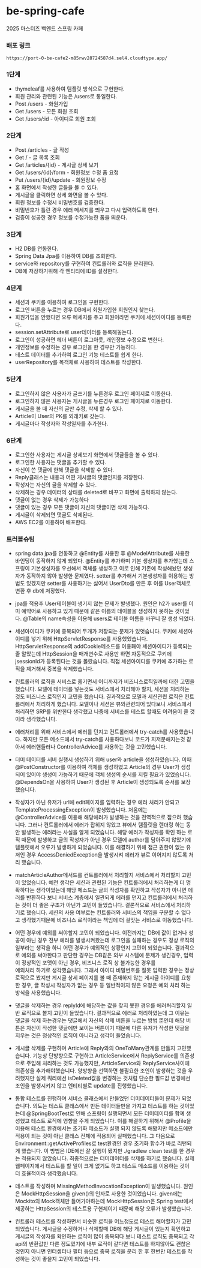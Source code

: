 # be-spring-cafe

2025 마스터즈 백엔드 스프링 카페

### 배포 링크
    https://port-0-be-cafe2-m85rwv28724587d4.sel4.cloudtype.app/

### 1단계
- thymeleaf를 사용하여 템플릿 방식으로 구현한다.
- 회원 관리와 관련된 기능은 /users로 통일한다.
- Post /users -  화원가입
- Get /users -  모든 회원 조회
- Get /users/:id - 아이디로 회원 조회

### 2단계
- Post /articles - 글 작성
- Get / - 글 목록 조회
- Get /articles/{id} - 게시글 상세 보기
- Get /users/{id}/form - 회원정보 수정 폼 요청
- Put /users/{id}/update - 회원정보 수정
- 홈 화면에서 작성한 글들을 볼 수 있다.
- 게시글을 클릭하면 상세 화면을 볼 수 있다. 
- 회원 정보를 수정시 비밀번호를 검증한다.
- 비밀번호가 틀린 경우 에러 메세지를 띄우고 다시 입력하도록 한다.
- 검증이 성공한 경우 정보를 수정가능한 폼을 띄운다.

### 3단계
- H2 DB를 연동한다.
- Spring Data Jpa를 이용하여 DB를 조회한다.
- service와 repository를 구현하여 컨트롤러와 로직을 분리한다.
- DB에 저장하기위해 각 엔티티에 ID를 설정한다.

### 4단계
- 세션과 쿠키를 이용하여 로그인을 구현한다.
- 로그인 버튼을 누르는 경우 DB에서 회원가입한 회원인지 찾는다.
- 회원가입을 안했다면 오류 메세지를 주고 회원이라면 쿠키에 세션아이디를 등록한다.
- session.setAttribute로 user데이터를 등록해놓는다.
- 로그인이 성공하면 헤더 버튼이 로그아웃, 개인정보 수정으로 변한다.
- 개인정보를 수정하는 경우 로그인을 한 경우만 가능하다.
- 테스트 데이터를 추가하여 로그인 기능 테스트를 쉽게 한다.
- userRepository를 목객체로 사용하여 테스트를 작성한다.

### 5단게
- 로그인하지 않은 사용자가 글쓰기를 누른경우 로그인 페이지로 이동한다.
- 로그인하지 않은 사용자는 게시글을 누른경우 로그인 페이지로 이동한다.
- 게시글을 볼 때 자신의 글만 수정, 삭제 할 수 있다.
- Article이 User의 PK를 외래키로 갖는다.
- 게시글마다 작성자와 작성일자를 추가한다.

### 6단계
- 로그인한 사용자는 게시글 상세보기 화면에서 댓글들을 볼 수 있다.
- 로그인한 사용자는 댓글을 추가할 수 있다.
- 자신이 쓴 댓글에 한해 댓글을 삭제할 수 있다.
- Reply클래스는 내용과 어떤 게시글의 댓글인지를 저장한다.
- 작성자는 자신의 글을 삭제할 수 있다.
- 삭제하는 경우 데이터의 상태를 deleted로 바꾸고 화면에 출력하지 않는다.
- 댓글이 없는 경우 삭제가 가능하다
- 댓글이 있는 경우 모든 댓글이 자신의 댓글이면 삭제 가능하다.
- 게시글이 삭제되면 댓글도 삭제된다.
- AWS EC2를 이용하여 배포한다.

### 트러블슈팅
- spring data jpa를 연동하고 @Entity를 사용한 후 @ModelAttribute를 사용한 바인딩이 동작하지 않게 되었다.
  @Entity를 추가하며 기본 생상자를 추가했는데 스프링이 기본생성자를 우선해서 객체를 생성하고 이로 인해 기존에 작성해놨던 생성자가 동작하지 않아 발생한 문제였다. 
 setter를 추가해서 기본생성자를 이용하는 방법도 있겠지만 setter를 사용하기는 싫어서 UserDto를 만든 후 이를 User객체로 변환 후 db에 저장했다.

- jpa를 적용후 User테이블이 생기지 않는 문제가 발생했다. 원인은 h2가 user를 이미 예약어로 사용하고 있기 때문에 같은 이름의 테이블을 생성하지 못하는 것이었다.
 @Table의 name속성을 이용해 users로 테이블 이름을 바꾸니 잘 생성 되었다.

- 세션아이디가 쿠키에 중복되어 두개가 저장되는 문제가 있엇습니다. 쿠키에 세션아이디를 넣기 위해 HttpServletResponse를 사용했었습니다. 
 HttpServletResponse의 addCookie메소드를 이용홰야 세션아이디가 등록되는줄 알았는데 HttpSession을 매개변수로 사용만 하면 자동적으로 쿠키에 jsessionId가 등록된다는 것을 몰랐습니다.
 직접 세션아이디를 쿠키에 추가하는 로직을 제거해서 중복을 삭제했습니다.

- 컨트롤러의 로직을 서비스로 옮기면서 어디까지가 비즈니스로직일까에 대한 고민을 했습니다. 모델에 데이터를 넣는것도 서비스에서 처리해야 할지, 세션을 처리하는 것도 비즈니스 로직인지 고민을 했습니다.
 결과적으로 모델과 세션관련 로직은 컨트롤러에서 처리하게 했습니다. 모델이나 세션은 뷰와관련되어 있다보니 서비스에서 처리하면 SRP를 위반한다 생각했고 나중에 서비스를 테스트 할때도 어려움이 클 것이라 생각했습니다.

- 에러처리를 위해 서비스에서 에러를 던지고 컨트롤러에서 try-catch를 사용했습니다. 하지만 모든 메소드에서 try-catch를 사용하다보니 코드가 지저분해지는것 같아서 에러핸들러나 ControllerAdvice를 사용하는 것을 고민했습니다.

- 더미 데이터를 서버 실행시 생성하기 위해 user와 article을 생성하였습니다. 이때 @PostConstructor를 이용하여 객체를 생성하였고 Article의 경우 User가 생성되어 있어야 
 생성이 가능하기 때문에 객체 생성의 순서를 지킬 필요가 있었습니다. @DependsOn을 사용하여 User가 생성된 후 Article이 생성되도록 순서를 보장했습니다.

- 작성자가 아닌 유저가 url에 edit페이지를 입력하는 경우 에러 처리가 안되고 TemplateProcessingException이 발생했습니다. 처음에는 @ControllerAdvice를 이용해
 해당에러가 발생하는 것을 전역적으로 잡으려 했습니다. 그러나 컨트롤러에서 에러가 잡히지 않았고 뷰에서 템플릿을 렌더링 하는 동안 발생하는 에러라는 사실을 알게 되었습니다.
 해당 에러가 작성자를 확인 하는 로직 때문에 발생하고 글의 작성자가 아닌 경우 모델에 author를 담아주지 않았기에 템플릿에서 오류가 발생하게 되었습니다.
 이를 해결하기 위해 접근 권한이 없는 유저인 경우 AccessDeniedException을 발생시켜 에러가 뷰로 이어지지 않도록 처리 했습니다.

- matchArticleAuthor메서드를 컨트롤러에서 처리할지 서비스에서 처리할지 고민이 있었습니다. 예전 생각은 세션과 관련된 기능은 컨트롤러에서 처리하는게 더 명확하다는 생각이었는데 
 해당 메소드는 글의 작성자를 확인하고 작성자가 아니면 에러를 반환하다 보니 서비스 계층에서 일관되게 에러를 던지고 컨트롤러에서 처리하는 것이 더 좋은 구조가 아닌가 고민이 들었습니다.
 결론적으로 서비스에서 처리하기로 했습니다. 세션의 사용 여부로는 컨트롤러와 서비스의 책임을 구분할 수 없다고 생각했기때문에 비즈니스 로직이라는 책임에 더 걸맞는 서비스로 이동했습니다. 

- 어떤 경우에 예외를 써야할지 고민이 되었습니다. 이전까지는 DB에 값이 없거나 성공이 아닌 경우 전부 에러를 발생시켜왔는데 로그인을 실패하는 경우도 정상 로직의 일부라는 생각을 하니
 어떤 경우가 예외적인 상황인지 고민이 되었습니다. 결과적으로 예외를 써야한다고 판단한 경우는 DB같은 외부 시스템에 문제가 생긴경우, 입력이 정상적인 포맷이 아닌 경우, 비즈니스 로직 상 불가능한 경우를  
 예외처리 하기로 생각했습니다. 그래서 아이디 비밀번호를 질못 입력한 경우는 정상 로직으로 봤지만 게시글 상세 페이지를 볼 때 존재하지 않는 게시글 아이디를 요청한 경우, 
 글 작성시 작성자가 없는 경우 등 일반적이지 않은 요청은 예외 처리 하는 방식을 사용했습니다.

- 댓글을 삭제하는 경우 replyId에 해당하는 값을 찾지 못한 경우를 에러처리할지 일반 로직으로 볼지 고민이 들었습니다. 결과적으로 에러로 처리하였는데 그 이유는 
 댓글을 삭제 하는경우는 댓글에서 자신의 삭제 버튼을 누르는 방법 뿐인데 해당 버튼은 자신이 작성한 댓글에만 보이는 버튼이기 때문에 다른 유저가 작성한 댓글을 지우는 것은 정상적인 로직이 아니라고 생각이 들었습니다.

- 게시글 삭제를 구현하며 Article에 Reply와의 OneToMany관계를 만들지 고민했습니다. 기능상 단방향으로 구현하고 ArticleService에서 ReplyService를 의존성으로 주입해 처리하는 것도 가능했지만,
 ArticleService와 ReplyService사이에 의존성을 추가해야했습니다. 양방향을 선택하면 불필요한 조인이 발생하는 것을 우려했지만 실제 쿼리에선 isDeleted값을 변경하는 것처럼 단순한 필드값 변경에선 
 조인을 발생시키지 않고 엔티티별로 update를 진행했습니다. 

- 통합 테스트를 진행하며 서비스 클래스에서 만들었던 더미데이터들이 문제가 되었습니다. 의도는 테스트 클래스에서 만든 데이터들만을 가지고 테스트를 하는 것이었는데 @SpringBootTest로 인해
 스프링이 실행되면서 모든 더미데이터를 함꼐 생성했고 테스트 로직에 영향을 주게 되었습니다. 이를 해결하기 위해서 @Profile을 이용해 테스트 환경에서는 초기화 메소드가 실행 되지 않도록 해봤지만 메소드에만 
 적용이 되는 것이 아닌 클래스 전체에 적용되어 실패했습니다. 그 다음으로 Environment::getActiveProfiles로 test환경인 경우 초기화 함수가 바로 리턴되게 했습니다. 
 이 방법은 IDE에선 잘 실행이 됐지만 ./gradlew clean test를 한 경우는 적용되지 않았습니다. 최종적으로는 더미데이터를 삭제를 하기로 했습니다. 실제 웹페이지에서 테스트를 할 일이 크게 없기도 하고 
 테스트 메소드를 이용하는 것이 더 효율적이라 생각했습니다.

- 테스트를 작성하며 MissingMethodInvocationException이 발생했습니다. 원인은 MockHttpSession을 given()의 인자로 사용한 것이었습니다. given에는 Mockito의 Mock객체만 들어가야하는데 
 MockHttpSession은 Spring test에서 제공하는 HttpSession의 테스트용 구현체이기 때문에 해당 오류가 발생했습니다.

- 컨트롤러 테스트를 작성하면서 비슷한 로직을 어느정도로 테스트 해야할지가 고민되었습니다. 게시글을 수정하거나 삭제할때 DB에 해당 게시글이 있는지 확인하고 게시글의 작성자를 확인하는 로직이
 많이 중복되다 보니 테스트 로직도 중복되고 각 api의 반환값만 다른 정도였기에 내부 로직이 같다면 테스트를 하지않아도 괜찮은 것인지 아니면 인터셉터나 필터 등으로 중복 로직을 분리 한 후 한번만 
 테스트를 작성하는 것이 좋을지 고민이 되었습니다.